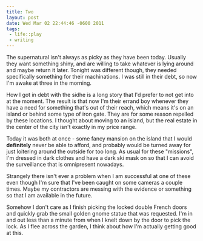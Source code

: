 ```yaml
--- 
title: Two
layout: post
date: Wed Mar 02 22:44:46 -0600 2011
tags:
 - life::play
 - writing
---
```

The supernatural isn't always as picky as they have been today.
Usually they want something shiny, and are willing to take whatever is
lying around and maybe return it later.  Tonight was different though,
they needed specifically something for their machinations.  I was
still in their debt, so now I'm awake at three in the morning.

How I got in debt with the sidhe is a long story that I'd prefer to not
get into at the moment.  The result is that now I'm their errand boy
whenever they have a need for something that's out of their reach,
which means it's on an island or behind some type of iron gate.  They
are for some reason repelled by these locations.   I thought about
moving to an island, but the real estate in the center of the city
isn't exactly in my price range.

Today it was both at once - some fancy mansion on the island that I
would **definitely** never be able to afford, and probably would be
turned away for just loitering around the outside for too long.  As
usual for these "missions", I'm dressed in dark clothes and have a
dark ski mask on so that I can avoid the surveillance that is
omnipresent nowadays.

Strangely there isn't ever a problem when I am successful at one of
these even though I'm sure that I've been caught on some cameras a
couple times.  Maybe my contractors are messing with the evidence or
something so that I am available in the future.

Somehow I don't care as I finish picking the locked double French
doors and quickly grab the small golden gnome statue that was
requested.  I'm in and out less than a minute from when I knelt down
by the door to pick the lock.  As I flee across the garden, I think
about how I'm actually getting good at this.

